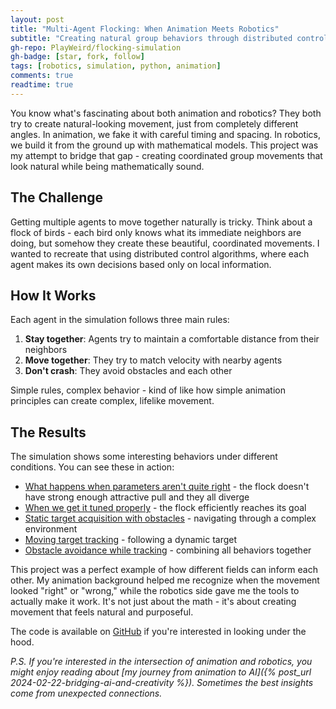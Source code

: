 ```yaml
---
layout: post
title: "Multi-Agent Flocking: When Animation Meets Robotics"
subtitle: "Creating natural group behaviors through distributed control"
gh-repo: PlayWeird/flocking-simulation
gh-badge: [star, fork, follow]
tags: [robotics, simulation, python, animation]
comments: true
readtime: true
---
```


You know what's fascinating about both animation and robotics? They both try to create natural-looking movement, just from completely different angles. In animation, we fake it with careful timing and spacing. In robotics, we build it from the ground up with mathematical models. This project was my attempt to bridge that gap - creating coordinated group movements that look natural while being mathematically sound.

## The Challenge

Getting multiple agents to move together naturally is tricky. Think about a flock of birds - each bird only knows what its immediate neighbors are doing, but somehow they create these beautiful, coordinated movements. I wanted to recreate that using distributed control algorithms, where each agent makes its own decisions based only on local information.

## How It Works

Each agent in the simulation follows three main rules:

1. **Stay together**: Agents try to maintain a comfortable distance from their neighbors
2. **Move together**: They try to match velocity with nearby agents
3. **Don't crash**: They avoid obstacles and each other

Simple rules, complex behavior - kind of like how simple animation principles can create complex, lifelike movement.

## The Results

The simulation shows some interesting behaviors under different conditions. You can see these in action:

- [What happens when parameters aren't quite right](https://youtu.be/vipvhkDKgF0) - the flock doesn't have strong enough attractive pull and they all diverge
- [When we get it tuned properly](https://youtu.be/0H-RWii3nu8) - the flock efficiently reaches its goal
- [Static target acquisition with obstacles](https://youtu.be/UR5oA-l4V2g) - navigating through a complex environment
- [Moving target tracking](https://youtu.be/3q1r9iyXw14) - following a dynamic target
- [Obstacle avoidance while tracking](https://youtu.be/kOSNw5gHd4E) - combining all behaviors together

This project was a perfect example of how different fields can inform each other. My animation background helped me recognize when the movement looked "right" or "wrong," while the robotics side gave me the tools to actually make it work. It's not just about the math - it's about creating movement that feels natural and purposeful.

The code is available on [GitHub](https://github.com/PlayWeird/flocking-simulation) if you're interested in looking under the hood.

*P.S. If you're interested in the intersection of animation and robotics, you might enjoy reading about [my journey from animation to AI]({% post_url 2024-02-22-bridging-ai-and-creativity %}). Sometimes the best insights come from unexpected connections.*